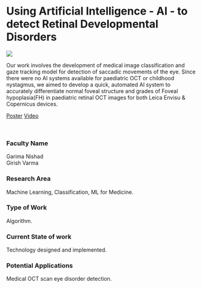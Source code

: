 # Using Artificial Intelligence - AI - to detect Retinal Developmental Disorders

![](https://i.imgur.com/uPOGmxg.png)

Our work involves the development of medical image classification and gaze tracking model for detection of saccadic movements of the eye. Since there were no AI systems available for paediatric OCT or childhood nystagmus, we aimed to develop a quick, automated AI system to accurately differentiate normal foveal structure and grades of Foveal hypoplasia(FH) in paediatric retinal OCT images for both Leica Envisu & Copernicus devices.

[Poster](09.%20Using%20Artificial%20Intelligence%20-%20AI%20-%20to%20detect%20Retinal%20Developmental%20Disorders%20-.pdf)
[Video](https://youtu.be/wEiRemU4FrE)

<br>


### Faculty Name

Garima Nishad<br>
Girish Varma


### Research Area

Machine Learning, Classification, ML for Medicine.


### Type of Work

Algorithm.


### Current State of work

Technology designed and implemented.


### Potential Applications

Medical OCT scan eye disorder detection.
